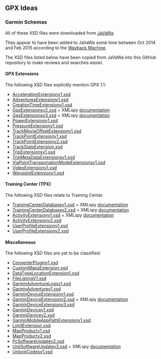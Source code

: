 ## GPX Ideas

### Garmin Schemas

All of these XSD files were downloaded from [JaVaWa](https://www.javawa.nl/advanced.html).

They appear to have been added to JaVaWa some time between Oct 2014 and Feb 2015 according to the [Wayback Machine](https://web.archive.org/web/20150415000000*/https://www.javawa.nl/advanced.html).

The XSD files listed below have been copied from JaVaWa into this GitHub repository to make reviews and searches easier.



#### GPX Extensions

The following XSD files explicitly mention GPX 1.1:

- [AccelerationExtensionv1.xsd](AccelerationExtensionv1.xsd)
- [AdventuresExtensionv1.xsd](AdventuresExtensionv1.xsd)
- [CreationTimeExtensionv1.xsd](CreationTimeExtensionv1.xsd)
- [GpxExtensionsv2.xsd](GpxExtensionsv2.xsd) + XMLspy [documentation](https://www.javawa.nl/geo/schemas/spy/GpxExtensionsv2.htm)
- [GpxExtensionsv3.xsd](GpxExtensionsv3.xsd) + XMLspy [documentation](https://www.javawa.nl/geo/schemas/spy/GpxExtensionsv3.htm)
- [PowerExtensionv1.xsd](PowerExtensionv1.xsd)
- [PressureExtensionv1.xsd](PressureExtensionv1.xsd)
- [TrackMovieOffsetExtensionv1.xsd](TrackMovieOffsetExtensionv1.xsd)
- [TrackPointExtensionv1.xsd](TrackPointExtensionv1.xsd)
- [TrackPointExtensionv2.xsd](TrackPointExtensionv2.xsd)
- [TrackStatsExtension.xsd](TrackStatsExtension.xsd)
- [TripExtensionsv1.xsd](TripExtensionsv1.xsd)
- [TripMetaDataExtensionsv1.xsd](TripMetaDataExtensionsv1.xsd)
- [ViaPointTransportationModeExtensionsv1.xsd](ViaPointTransportationModeExtensionsv1.xsd)
- [VideoExtensionv1.xsd](VideoExtensionv1.xsd)
- [WaypointExtensionv1.xsd](WaypointExtensionv1.xsd)



#### Training Center (TPX)

The following XSD files relate to Training Center.

- [TrainingCenterDatabasev1.xsd](TrainingCenterDatabasev1.xsd) + XMLspy [documentation](https://www.javawa.nl/geo/schemas/spy/TrainingCenterDatabasev1.htm)
- [TrainingCenterDatabasev2.xsd](TrainingCenterDatabasev2.xsd) + XMLspy [documentation](https://www.javawa.nl/geo/schemas/spy/TrainingCenterDatabasev2.htm)
- [ActivityExtensionv1.xsd](ActivityExtensionv1.xsd) + XMLspy [documentation](https://www.javawa.nl/geo/schemas/spy/activityExtensionv1.htm)
- [ActivityExtensionv2.xsd](ActivityExtensionv2.xsd)
- [UserProfileExtensionv1.xsd](UserProfileExtensionv1.xsd)
- [UserProfileExtensionv2.xsd](UserProfileExtensionv2.xsd)



#### Miscellaneous

The following XSD files are yet to be classified:

- [ConverterPluginv1.xsd](ConverterPluginv1.xsd)
- [CustomMapsExtension.xsd](CustomMapsExtension.xsd)
- [DataTypeLocationExtension1.xsd](DataTypeLocationExtension1.xsd)
- [FileListingV1.xsd](FileListingV1.xsd)
- [GarminAdventureLogsv1.xsd](GarminAdventureLogsv1.xsd)
- [GarminAdventurev1.xsd](GarminAdventurev1.xsd)
- [GarminDeviceExtensionv1.xsd](GarminDeviceExtensionv1.xsd)
- [GarminDeviceExtensionv2.xsd](GarminDeviceExtensionv2.xsd) + XMLspy [documentation](https://www.javawa.nl/geo/schemas/spy/GarminDevicev2.htm)
- [GarminDeviceExtensionv3.xsd](GarminDeviceExtensionv3.xsd)
- [GarminDevicev1.xsd](GarminDevicev1.xsd)
- [GarminDevicev2.xsd](GarminDevicev2.xsd)
- [GarminMobileAppPathExtensionv1.xsd](GarminMobileAppPathExtensionv1.xsd)
- [LimitExtension.xsd](LimitExtension.xsd)
- [MapProductv1.xsd](MapProductv1.xsd)
- [MapProductv2.xsd](MapProductv2.xsd)
- [PcSoftwareUpdatev2.xsd](PcSoftwareUpdatev2.xsd)
- [UnitSoftwareUpdatev3.xsd](UnitSoftwareUpdatev3.xsd) + XMLspy [documentation](https://www.javawa.nl/geo/schemas/spy/UnitSoftwareUpdatev3.htm)
- [UnlockCodesv1.xsd](UnlockCodesv1.xsd)

